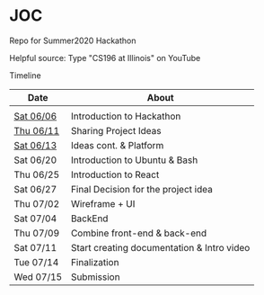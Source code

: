 # JOC
Repo for Summer2020 Hackathon

Helpful source: Type "CS196 at Illinois" on YouTube

Timeline


| Date | About |
| - | - |
| | |
| [Sat 06/06](/Timeline/06-06.md) | Introduction to Hackathon |
| [Thu 06/11](/Timeline/06-11.md) | Sharing Project Ideas |
| [Sat 06/13](/Timeline/06-13)    | Ideas cont. & Platform |
| Sat 06/20  | Introduction to Ubuntu & Bash |
| Thu 06/25  | Introduction to React |
| Sat 06/27  | Final Decision for the project idea |
| Thu 07/02  | Wireframe + UI |
| Sat 07/04  | BackEnd |
| Thu 07/09  | Combine front-end & back-end |
| Sat 07/11  | Start creating documentation & Intro video |
| Tue 07/14  | Finalization |
| Wed 07/15  | Submission |

